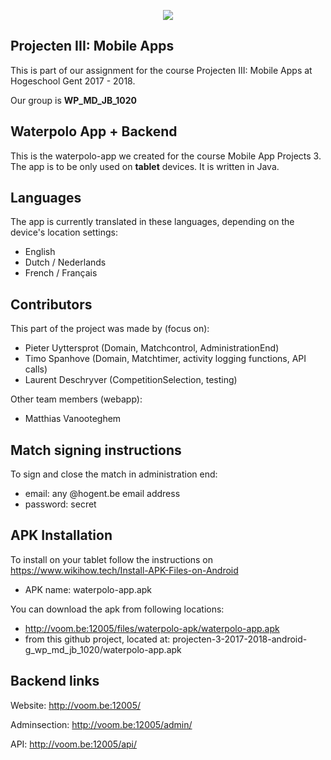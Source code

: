 <p align="center">
<img src="http://voom.be:12005/images/header/wpheader.jpg" />
</p>

## Projecten III: Mobile Apps
This is part of our assignment for the course Projecten III: Mobile Apps at Hogeschool Gent 2017 - 2018.

Our group is **WP_MD_JB_1020**

## Waterpolo App + Backend
This is the waterpolo-app we created for the course Mobile App Projects 3. The app is to be only used on **tablet** devices.
It is written in Java.

## Languages
The app is currently translated in these languages, depending on the device's location settings:

* English
* Dutch / Nederlands
* French / Français

## Contributors
This part of the project was made by (focus on):
- Pieter Uyttersprot (Domain, Matchcontrol, AdministrationEnd)
- Timo Spanhove (Domain, Matchtimer, activity logging functions, API calls)
- Laurent Deschryver (CompetitionSelection, testing)

Other team members (webapp):
  - Matthias Vanooteghem

## Match signing instructions
To sign and close the match in administration end:
- email: any @hogent.be email address 
- password: secret

## APK Installation
To install on your tablet follow the instructions on https://www.wikihow.tech/Install-APK-Files-on-Android
- APK name: waterpolo-app.apk

You can download the apk from following locations: 
- http://voom.be:12005/files/waterpolo-apk/waterpolo-app.apk
- from this github project, located at: projecten-3-2017-2018-android-g_wp_md_jb_1020/waterpolo-app.apk

## Backend links
Website: http://voom.be:12005/

Adminsection: http://voom.be:12005/admin/

API: http://voom.be:12005/api/

